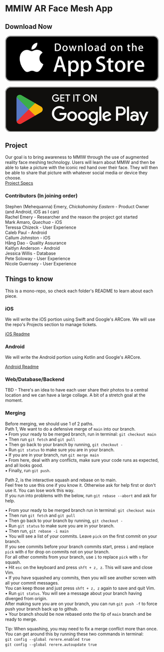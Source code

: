 # MMIW AR Face Mesh App

## Download Now

[![App Store](app-store.png)](https://apps.apple.com/us/app/mmiw/id1556958860)

[![Play Store](play-store.png)](https://play.google.com/store/apps/details?id=com.mehequanna.mmiw&hl=en_US&gl=US)


## Project
Our goal is to bring awareness to MMIW through the use of augmented reality face meshing technology. Users will learn about MMIW and then be able to take a picture with the iconic red hand over their face. They will then be able to share that picture with whatever social media or device they choose.  
[Project Specs](PROJECT_SPECS.md)

### Contributors (In joining order)
Stephen (Mehequanna) Emery, *Chickahominy Eastern* - Product Owner (and Android, iOS as I can)  
Rachel Emery - Researcher and the reason the project got started  
Mark Amaro, *Quechua* - iOS  
Teressa Chizeck - User Experience  
Caleb Paul - Android  
Callum Johnston - iOS  
Hằng Dao - Quality Assurance  
Kaitlyn Anderson - Android  
Jessica Willis - Database  
Pete Soloway - User Experience  
Nicole Guernsey - User Experience  

## Things to know
This is a mono-repo, so check each folder's README to learn about each piece.

### iOS
We will write the iOS portion using Swift and Google's ARCore. We will use the repo's Projects section to manage tickets.

[iOS Readme](iOS/README.md)

### Android
We will write the Android portion using Kotlin and Google's ARCore.

[Android Readme](Android/README.md)

### Web/Database/Backend

TBD - There's an idea to have each user share their photos to a central location
and we can have a large collage. A bit of a stretch goal at the moment.

### Merging
Before merging, we should use 1 of 2 paths.  
Path 1, We want to do a defensive merge of `main` into our branch.  
• From your ready to be merged branch, run in terminal: `git checkout main`  
• Then run `git fetch` and `git pull`  
• Then go back to your branch by running, `git checkout -`  
• Run `git status` to make sure you are in your branch.  
• If you are in your branch, run `git merge main`  
• From here, deal with any conflicts, make sure your code runs as expected, and all looks good.  
• Finally, run `git push`.

Path 2, is the interactive squash and rebase on to main.  
Feel free to use this one if you know it. Otherwise ask for help first or don't use it. You can lose work this way.  
If you run into problems with the below, run `git rebase --abort` and ask for help.

• From your ready to be merged branch run in terminal: `git checkout main`  
• Then run `git fetch` and `git pull`  
• Then go back to your branch by running, `git checkout -`  
• Run `git status` to make sure you are in your branch.  
• Then run, `git rebase -i main`  
• You will see a list of your commits. Leave `pick` on the first commit on your branch.  
If you see commits before your branch commits start, press `i` and replace `pick` with `d` for drop on commits not on your branch.  
For all other commits from your branch, use `i` to replace `pick` with `s` for squash.  
• Hit `esc` on the keyboard and press `shft + z, z`. This will save and close Vim.  
• If you have squashed any commits, then you will see another screen with all your commit messages.  
You can keep those and just press `shft + z, z` again to save and quit Vim.  
• Run `git status`. You will see a message about your branch having diverged from origin.  
After making sure you are on your branch, you can run `git push -f` to force push your branch back up to github.  
• Your branch should be now rebased onto the tip of `main` branch and be ready to merge.

Tip:
When squashing, you may need to fix a merge conflict more than once.  
You can get around this by running these two commands in terminal:  
`git config --global rerere.enabled true`  
`git config --global rerere.autoupdate true`  
